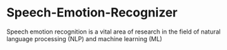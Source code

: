 # Speech-Emotion-Recognizer
Speech emotion recognition is a vital area of research in the field of natural language  processing (NLP) and machine learning (ML)
